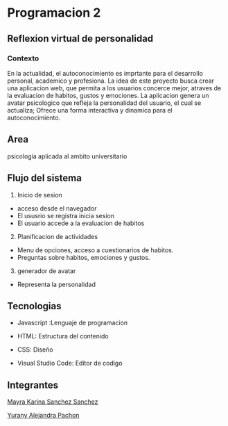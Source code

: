 # Programacion 2
## Reflexion virtual de personalidad
### Contexto
En la actualidad, el autoconocimiento es imprtante para el desarrollo personal, academico y profesiona.
La idea de este proyecto busca crear una aplicacion web, que permita a los usuarios concerce mejor, 
atraves de la evaluacion de habitos, gustos y emociones. La aplicacion genera un avatar psicologico que
refleja la personalidad del usuario, el cual se actualiza; Ofrece una forma interactiva y dinamica para el
autoconocimiento.

Area
-
psicología  aplicada al ambito universitario

Flujo del sistema 
-

1. Inicio de sesion
- acceso desde el navegador
- El ususrio se registra  inicia sesion
- El usuario accede a la evaluacion de habitos
  
2. Planificacion de actividades
  - Menu de opciones, acceso a cuestionarios de habitos.
  - Preguntas sobre habitos, emociones y gustos.

3. generador de avatar
- Representa la personalidad

 

Tecnologias
-

- Javascript :Lenguaje de programacion 

- HTML: Estructura del contenido

- CSS: Diseño
 
- Visual Studio Code: Editor de codigo

Integrantes
-

[Mayra Karina Sanchez Sanchez](https://github.com/Karina-1411Sanchez)

[Yurany Alejandra Pachon ](https://github.com/YURANYPACHON39)
